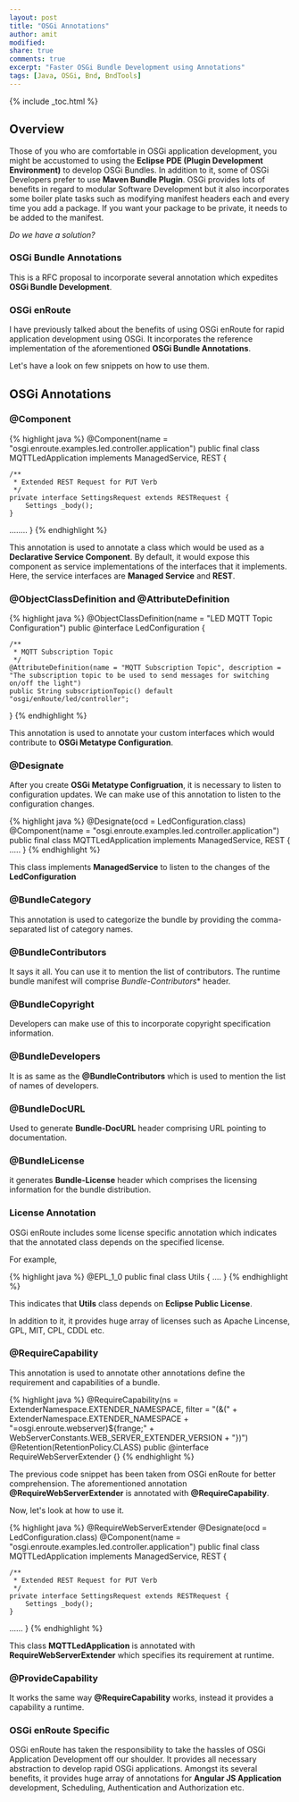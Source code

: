```yaml
---
layout: post
title: "OSGi Annotations"
author: amit
modified:
share: true
comments: true
excerpt: "Faster OSGi Bundle Development using Annotations"
tags: [Java, OSGi, Bnd, BndTools]
---
```


{% include _toc.html %}

## Overview

Those of you who are comfortable in OSGi application development, you might be accustomed to using the **Eclipse PDE (Plugin Development Environment)** to develop OSGi Bundles. In addition to it, some of OSGi Developers prefer to use **Maven Bundle Plugin**. OSGi provides lots of benefits in regard to modular Software Development but it also incorporates some boiler plate tasks such as modifying manifest headers each and every time you add a package. If you want your package to be private, it needs to be added to the manifest.

*Do we have a solution?*

### OSGi Bundle Annotations

This is a RFC proposal to incorporate several annotation which expedites **OSGi Bundle Development**.

### OSGi enRoute

I have previously talked about the benefits of using OSGi enRoute for rapid application development using OSGi. It incorporates the reference implementation of the aforementioned **OSGi Bundle Annotations**.

Let's have a look on few snippets on how to use them.

## OSGi Annotations

### @Component

{% highlight java %}
@Component(name = "osgi.enroute.examples.led.controller.application")
public final class MQTTLedApplication implements ManagedService, REST {

	/**
	 * Extended REST Request for PUT Verb
	 */
	private interface SettingsRequest extends RESTRequest {
		Settings _body();
	}
  ........
}
{% endhighlight %}

This annotation is used to annotate a class which would be used as a **Declarative Service Component**. By default, it would expose this component as service implementations of the interfaces that it implements. Here, the service interfaces are **Managed Service** and **REST**.

### @ObjectClassDefinition and @AttributeDefinition

{% highlight java %}
@ObjectClassDefinition(name = "LED MQTT Topic Configuration")
public @interface LedConfiguration {

	/**
	 * MQTT Subscription Topic
	 */
	@AttributeDefinition(name = "MQTT Subscription Topic", description = "The subscription topic to be used to send messages for switching on/off the light")
	public String subscriptionTopic() default "osgi/enRoute/led/controller";

}
{% endhighlight %}

This annotation is used to annotate your custom interfaces which would contribute to **OSGi Metatype Configuration**.

### @Designate

After you create **OSGi Metatype Configruation**, it is necessary to listen to configuration updates. We can make use of this annotation to listen to the configuration changes.

{% highlight java %}
@Designate(ocd = LedConfiguration.class)
@Component(name = "osgi.enroute.examples.led.controller.application")
public final class MQTTLedApplication implements ManagedService, REST {
.....
}
{% endhighlight %}

This class implements **ManagedService** to listen to the changes of the **LedConfiguration**

### @BundleCategory

This annotation is used to categorize the bundle by providing the comma-separated list of category names.

### @BundleContributors

It says it all. You can use it to mention the list of contributors. The runtime bundle manifest will comprise *Bundle-Contributors** header.

### @BundleCopyright

Developers can make use of this to incorporate copyright specification information.

### @BundleDevelopers

It is as same as the **@BundleContributors** which is used to mention the list of names of developers.

### @BundleDocURL

Used to generate **Bundle-DocURL** header comprising URL pointing to documentation.

### @BundleLicense

it generates **Bundle-License** header which comprises the licensing information for the bundle distribution.

### License Annotation

OSGi enRoute includes some license specific annotation which indicates that the annotated class depends on the
specified license.

For example,

{% highlight java %}
@EPL_1_0
public final class Utils {
....
}
{% endhighlight %}

This indicates that **Utils** class depends on **Eclipse Public License**.

In addition to it, it provides huge array of licenses such as Apache Lincense, GPL, MIT, CPL, CDDL etc.

### @RequireCapability

This annotation is used to annotate other annotations define the requirement and capabilities of a bundle.

{% highlight java %}
@RequireCapability(ns = ExtenderNamespace.EXTENDER_NAMESPACE, filter = "(&(" + ExtenderNamespace.EXTENDER_NAMESPACE
		+ "=osgi.enroute.webserver)${frange;" + WebServerConstants.WEB_SERVER_EXTENDER_VERSION + "})")
@Retention(RetentionPolicy.CLASS)
public @interface RequireWebServerExtender {}
{% endhighlight %}

The previous code snippet has been taken from OSGi enRoute for better comprehension. The aforementioned annotation **@RequireWebServerExtender** is annotated with **@RequireCapability**.

Now, let's look at how to use it.

{% highlight java %}
@RequireWebServerExtender
@Designate(ocd = LedConfiguration.class)
@Component(name = "osgi.enroute.examples.led.controller.application")
public final class MQTTLedApplication implements ManagedService, REST {

	/**
	 * Extended REST Request for PUT Verb
	 */
	private interface SettingsRequest extends RESTRequest {
		Settings _body();
	}
  ......
}
{% endhighlight %}

This class **MQTTLedApplication** is annotated with **RequireWebServerExtender** which specifies its requirement at runtime.

### @ProvideCapability

It works the same way **@RequireCapability** works, instead it provides a capability a runtime.

### OSGi enRoute Specific

OSGi enRoute has taken the responsibility to take the hassles of OSGi Application Development off our shoulder. It provides all necessary abstraction to develop rapid OSGi applications. Amongst its several benefits, it provides huge array of annotations for **Angular JS Application** development, Scheduling, Authentication and Authorization etc.
